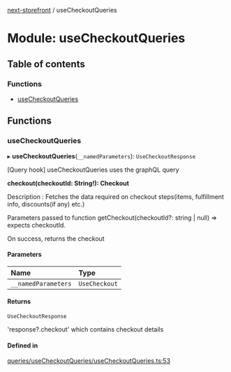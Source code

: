 [next-storefront](../README.md) / useCheckoutQueries

# Module: useCheckoutQueries

## Table of contents

### Functions

- [useCheckoutQueries](useCheckoutQueries.md#usecheckoutqueries)

## Functions

### useCheckoutQueries

▸ **useCheckoutQueries**(`__namedParameters`): `UseCheckoutResponse`

[Query hook] useCheckoutQueries uses the graphQL query

<b>checkout(checkoutId: String!): Checkout</b>

Description : Fetches the data required on checkout steps(items, fulfillment info, discounts(if any) etc.)

Parameters passed to function getCheckout(checkoutId?: string | null) => expects checkoutId.

On success, returns the checkout

#### Parameters

| Name                | Type          |
| :------------------ | :------------ |
| `__namedParameters` | `UseCheckout` |

#### Returns

`UseCheckoutResponse`

'response?.checkout' which contains checkout details

#### Defined in

[queries/useCheckoutQueries/useCheckoutQueries.ts:53](https://github.com/KiboSoftware/nextjs-storefront/blob/973d553/hooks/queries/useCheckoutQueries/useCheckoutQueries.ts#L53)
